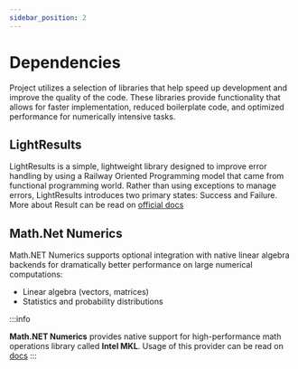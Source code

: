 ```yaml
---
sidebar_position: 2
---
```


# Dependencies
Project utilizes a selection of libraries that help speed up development and improve the quality of the code. 
These libraries provide functionality that allows for faster implementation, reduced boilerplate code, and optimized performance for numerically intensive tasks.

## LightResults

LightResults is a simple, lightweight library designed to improve error handling by using a Railway Oriented
Programming model that came from functional programming world. Rather than using exceptions to manage errors, 
LightResults introduces two primary states: Success and Failure. More about Result can be read on [official docs](https://jscarle.github.io/LightResults/)

## Math.Net Numerics

Math.NET Numerics supports optional integration with native linear algebra backends for dramatically better performance on large numerical computations:
* Linear algebra (vectors, matrices)
* Statistics and probability distributions

:::info

**Math.NET Numerics** provides native support for high-performance math operations library called **Intel MKL**.
Usage of this provider can be read on [docs](https://numerics.mathdotnet.com/MKL)
:::